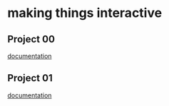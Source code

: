 # making things interactive

## Project 00

[documentation](00/README.md)

## Project 01

[documentation](01)
